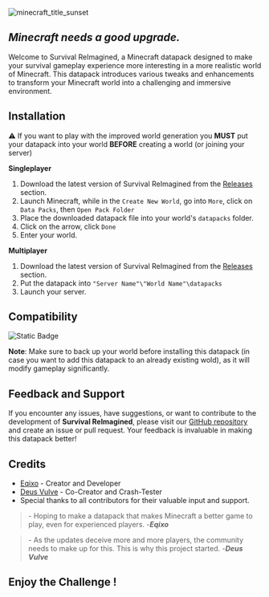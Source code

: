 ![minecraft_title_sunset](https://github.com/Eqixo/Survival-ReImagined/assets/93474951/4d533fed-56ec-4c3b-8556-4c6582262e3b)

## _Minecraft needs a good upgrade._

Welcome to Survival ReImagined, a Minecraft datapack designed to make your survival gameplay experience more interesting in a more realistic world of Minecraft. This datapack introduces various tweaks and enhancements to transform your Minecraft world into a challenging and immersive environment.

## Installation

⚠️ If you want to play with the improved world generation you **MUST** put your datapack into your world **BEFORE** creating a world (or joining your server)

**Singleplayer**

1. Download the latest version of Survival ReImagined from the [Releases](https://github.com/Eqixo/Survival-ReImagined/releases) section.
2. Launch Minecraft, while in the `Create New World`, go into `More`, click on `Data Packs`, then `Open Pack Folder`
3. Place the downloaded datapack file into your world's `datapacks` folder.
4. Click on the arrow, click `Done`
5. Enter your world.

**Multiplayer**

1. Download the latest version of Survival ReImagined from the [Releases](https://github.com/Eqixo/Survival-ReImagined/releases) section.
2. Put the datapack into `"Server Name"\"World Name"\datapacks`
3. Launch your server.

## Compatibility

![Static Badge](https://img.shields.io/badge/Minecraft%3AJava%20Edition-1.20.1-5555FF?style=flat-square&labelColor=444&color=5555ff)

**Note**: Make sure to back up your world before installing this datapack (in case you want to add this datapack to an already existing wold), as it will modify gameplay significantly.

## Feedback and Support

If you encounter any issues, have suggestions, or want to contribute to the development of **Survival ReImagined**, please visit our [GitHub repository](https://github.com/Eqixo/Survival-ReImagined) and create an issue or pull request. Your feedback is invaluable in making this datapack better!

## Credits

- [Eqixo](https://github.com/Eqixo) - Creator and Developer
- [Deus Vulve](https://github.com/DeusVulve) - Co-Creator and Crash-Tester
- Special thanks to all contributors for their valuable input and support.

> \- Hoping to make a datapack that makes Minecraft a better game to play, even for experienced players. -***Eqixo***

> \- As the updates deceive more and more players, the community needs to make up for this. This is why this project started. -***Deus Vulve***

## Enjoy the Challenge !

